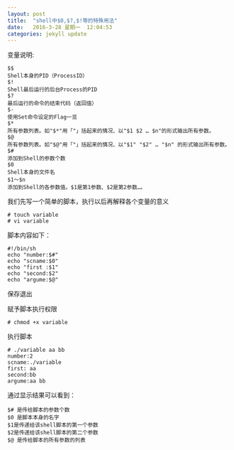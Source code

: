 ```yaml
---
layout: post
title:  "shell中$0,$?,$!等的特殊用法"
date:   2016-3-28 星期一  12:04:53 
categories: jekyll update
---
```


变量说明:

	$$
	Shell本身的PID（ProcessID）
	$!
	Shell最后运行的后台Process的PID
	$?
	最后运行的命令的结束代码（返回值）
	$-
	使用Set命令设定的Flag一览
	$*
	所有参数列表。如"$*"用「"」括起来的情况、以"$1 $2 … $n"的形式输出所有参数。
	$@
	所有参数列表。如"$@"用「"」括起来的情况、以"$1" "$2" … "$n" 的形式输出所有参数。
	$#
	添加到Shell的参数个数
	$0
	Shell本身的文件名
	$1～$n
	添加到Shell的各参数值。$1是第1参数、$2是第2参数…。

我们先写一个简单的脚本，执行以后再解释各个变量的意义

	# touch variable
	# vi variable

脚本内容如下：

	#!/bin/sh
	echo "number:$#"
	echo "scname:$0"
	echo "first :$1"
	echo "second:$2"
	echo "argume:$@"

保存退出

赋予脚本执行权限

	# chmod +x variable

执行脚本

	# ./variable aa bb
	number:2
	scname:./variable
	first: aa
	second:bb
	argume:aa bb

通过显示结果可以看到：

	$# 是传给脚本的参数个数
	$0 是脚本本身的名字
	$1是传递给该shell脚本的第一个参数
	$2是传递给该shell脚本的第二个参数
	$@ 是传给脚本的所有参数的列表
